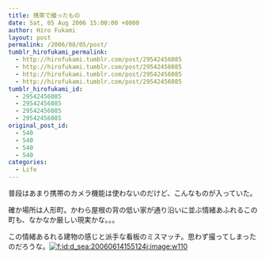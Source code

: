 ```yaml
---
title: 携帯で撮ったもの
date: Sat, 05 Aug 2006 15:00:00 +0000
author: Hiro Fukami
layout: post
permalink: /2006/08/05/post/
tumblr_hirofukami_permalink:
  - http://hirofukami.tumblr.com/post/29542456085
  - http://hirofukami.tumblr.com/post/29542456085
  - http://hirofukami.tumblr.com/post/29542456085
  - http://hirofukami.tumblr.com/post/29542456085
tumblr_hirofukami_id:
  - 29542456085
  - 29542456085
  - 29542456085
  - 29542456085
original_post_id:
  - 540
  - 540
  - 540
  - 540
categories:
  - Life
---
```

<div class="section">
  <p>
    普段はあまり携帯のカメラ機能は使わないのだけど、こんなものが入っていた。
  </p>
  
  <p>
    確か場所は人形町。かわら屋根の背の低い家が通り沿いに並ぶ情緒あふれるこの町も、なかなか厳しい現実かな。。。
  </p>
  
  <p>
    この情緒あるれる建物の感じと派手な看板のミスマッチ。思わず撮ってしまったのだろうな。<a href="http://f.hatena.ne.jp/d_sea/20060614155124" class="hatena-fotolife" target="_blank"><img src="http://cdn-ak.f.st-hatena.com/images/fotolife/d/d_sea/20060614/20060614155124.jpg?w=110" alt="f:id:d_sea:20060614155124j:image:w110" title="f:id:d_sea:20060614155124j:image:w110" class="hatena-fotolife" data-recalc-dims="1" /></a>
  </p>
</div>